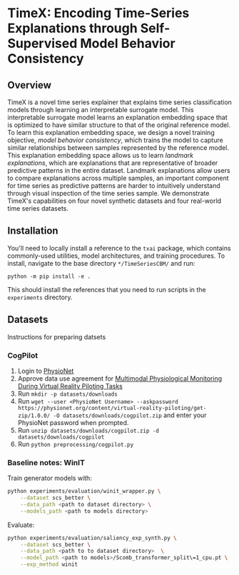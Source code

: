 # TimeX: Encoding Time-Series Explanations through Self-Supervised Model Behavior Consistency



## Overview
TimeX is a novel time series explainer that explains time series classification models through learning an interpretable surrogate model. 
This interpretable surrogate model learns an explanation embedding space that is optimized to have similar structure to that of the original reference model.
To learn this explanation embedding space, we design a novel training objective, *model behavior consistency*, which trains the model to capture similar relationships between samples represented by the reference model. 
This explanation embedding space allows us to learn *landmark explanations*, which are explanations that are representative of broader predictive patterns in the entire dataset.
Landmark explanations allow users to compare explanations across multiple samples, an important component for time series as predictive patterns are harder to intuitively understand through visual inspection of the time series sample.
We demonstrate TimeX's capabilities on four novel synthetic datasets and four real-world time series datasets. 

## Installation
You'll need to locally install a reference to the `txai` package, which contains commonly-used utilities, model architectures, and training procedures. To install, navigate to the base directory `*/TimeSeriesCBM/` and run:
```
python -m pip install -e .
```
This should install the references that you need to run scripts in the `experiments` directory.

## Datasets

Instructions for preparing datsets

### CogPilot
 
 1. Login to [PhysioNet](https://physionet.org/)
 2. Approve data use agreement for [Multimodal Physiological Monitoring During
    Virtual Reality Piloting Tasks](https://physionet.org/content/virtual-reality-piloting/1.0.0/)
 3. Run `mkdir -p datasets/downloads`
 4. Run `wget --user <PhysioNet Username> --askpassword https://physionet.org/content/virtual-reality-piloting/get-zip/1.0.0/ -O datasets/downloads/cogpilot.zip` and enter your PhysioNet password when prompted.
 5. Run `unzip datasets/downloads/cogpilot.zip -d datasets/downloads/cogpilot`
 6. Run `python preprocessing/cogpilot.py`

 


### Baseline notes: WinIT

Train generator models with:

```bash
python experiments/evaluation/winit_wrapper.py \
    --dataset scs_better \
    --data_path <path to dataset directory> \
    --models_path <path to models directory>
```

Evaluate:

```bash
python experiments/evaluation/saliency_exp_synth.py \
    --dataset scs_better \
    --data_path <path to to dataset directory>  \
    --model_path <path to models>/Scomb_transformer_split\=1_cpu.pt \
    --exp_method winit
```
